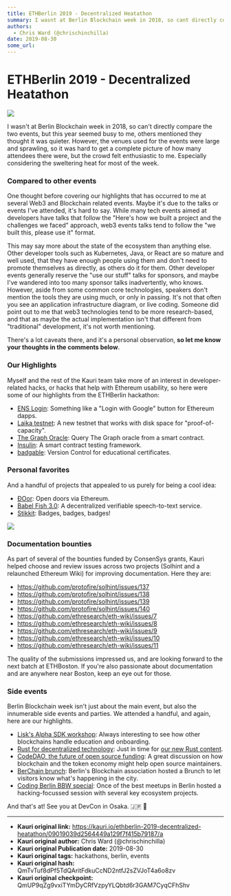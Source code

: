```yaml
---
title: ETHBerlin 2019 - Decentralized Heatathon 
summary: I wasnt at Berlin Blockchain week in 2018, so cant directly compare the two events, but this year seemed busy to me, others mentioned they thought it was quieter. However, the venues used for the events were large and sprawling, so it was hard to get a complete picture of how many attendees there were, but the crowd felt enthusiastic to me. Especially considering the sweltering heat for most of the week. Compared to other events One thought before covering our highlights that has occurred to me
authors:
  - Chris Ward (@chrischinchilla)
date: 2019-08-30
some_url: 
---
```


# ETHBerlin 2019 - Decentralized Heatathon 

![](https://ipfs.infura.io/ipfs/QmNkVqyVg6fefx1QPWQHAN1UqwntR5CpEJF2PYrkq29rd1)


I wasn't at Berlin Blockchain week in 2018, so can't directly compare the two events, but this year seemed busy to me, others mentioned they thought it was quieter. However, the venues used for the events were large and sprawling, so it was hard to get a complete picture of how many attendees there were, but the crowd felt enthusiastic to me. Especially considering the sweltering heat for most of the week.

### Compared to other events

One thought before covering our highlights that has occurred to me at several Web3 and Blockchain related events. Maybe it's due to the talks or events I've attended, it's hard to say. While many tech events aimed at developers have talks that follow the "Here's how we built a project and the challenges we faced" approach, web3 events talks tend to follow the "we built this, please use it" format.

This may say more about the state of the ecosystem than anything else. Other developer tools such as Kubernetes, Java, or React are so mature and well used, that they have enough people using them and don't need to promote themselves as directly, as others do it for them. Other developer events generally reserve the "use our stuff" talks for sponsors, and maybe I've wandered into too many sponsor talks inadvertently, who knows. However, aside from some common core technologies, speakers don't mention the tools they are using much, or only in passing. It's not that often you see an application infrastructure diagram, or live coding. Someone did point out to me that web3 technologies tend to be more research-based, and that as maybe the actual implementation isn't that different from "traditional" development, it's not worth mentioning. 

There's a lot caveats there, and it's a personal observation, **so let me know your thoughts in the comments below**.

### Our Highlights

Myself and the rest of the Kauri team take more of an interest in developer-related hacks, or hacks that help with Ethereum usability, so here were some of our highlights from the ETHBerlin hackathon:

-   [ENS Login](https://devpost.com/software/ens-login): Something like a "Login with Google" button for Ethereum dapps.
-   [Laika testnet](https://devpost.com/software/laika-testnet): A new testnet that works with disk space for "proof-of-capacity".
-   [The Graph Oracle](https://devpost.com/software/thegraphoracle): Query The Graph oracle from a smart contract.
-   [Insulin](https://devpost.com/software/insulin): A smart contract testing framework.
-   [badgable](https://devpost.com/software/badgable): Version Control for educational certificates.

### Personal favorites

And a handful of projects that appealed to us purely for being a cool idea:

-   [ĐOor](https://devpost.com/software/door): Open doors via Ethereum.
-   [Babel Fish 3.0](https://devpost.com/software/ethberlinzwei-babelfish_3_0): A decentralized verifiable speech-to-text service.
-   [Stikkit](https://devpost.com/software/badge-around): Badges, badges, badges!

![](https://ipfs.infura.io/ipfs/QmTFWWEboNpDm3ijRBaM21djhyB7JqkD1TC6ZSwSAJqtHt)

### Documentation bounties

As part of several of the bounties funded by ConsenSys grants, Kauri helped choose and review issues across two projects (Solhint and a relaunched Ethereum Wiki) for improving documentation. Here they are:

-   <https://github.com/protofire/solhint/issues/137>
-   <https://github.com/protofire/solhint/issues/138>
-   <https://github.com/protofire/solhint/issues/139>
-   <https://github.com/protofire/solhint/issues/140>
-   <https://github.com/ethresearch/eth-wiki/issues/7>
-   <https://github.com/ethresearch/eth-wiki/issues/8>
-   <https://github.com/ethresearch/eth-wiki/issues/9>
-   <https://github.com/ethresearch/eth-wiki/issues/10>
-   <https://github.com/ethresearch/eth-wiki/issues/11>

The quality of the submissions impressed us, and are looking forward to the next batch at ETHBoston. If you're also passionate about documentation and are anywhere near Boston, keep an eye out for those.

### Side events

Berlin Blockchain week isn't just about the main event, but also the innumerable side events and parties. We attended a handful, and again, here are our highlights.

-   [Lisk's Alpha SDK workshop](https://www.meetup.com/Lisk-Blockchain-Application-Platform/events/263771622/): Always interesting to see how other blockchains handle education and onboarding.
-   [Rust for decentralized technology](https://www.eventbrite.com/e/rust-for-decentralized-technology-tickets-67453046879#): Just in time for [our new Rust content](https://kauri.io/article/97c85229c66445759bb0ce642224d364/v2/sending-ethereum-transactions-with-rust).
-   [CodeDAO, the future of open source funding](https://www.eventbrite.co.uk/e/codedao-the-future-of-open-source-in-the-blochain-era-tickets-64307226646#): A great discussion on how blockchain and the token economy might help open source maintainers.
-   [BerChain brunch](https://factoryberlin.com/event/blockchain-brunch-learn-about-the-berlin-blockchain-ecosystem/): Berlin's Blockchain association hosted a Brunch to let visitors know what's happening in the city.
-   [Coding Berlin BBW special](https://www.meetup.com/en-AU/CODING-BERLIN/events/263450379/): Once of the best meetups in Berlin hosted a hacking-focussed session with several key ecosystem projects.

And that's at! See you at DevCon in Osaka. 🇯🇵 👋



---

- **Kauri original link:** https://kauri.io/ethberlin-2019-decentralized-heatathon/09019039d2564449a129f7f415b79187/a
- **Kauri original author:** Chris Ward (@chrischinchilla)
- **Kauri original Publication date:** 2019-08-30
- **Kauri original tags:** hackathons, berlin, events
- **Kauri original hash:** QmTvTuf8dPf5TdQAritFdkuCcND2ntfJ2sZVJoT4a6o8zv
- **Kauri original checkpoint:** QmUP9qZg9vxiTYmDyCRfVzpyYLQbtd6r3GAM7CyqCFhShv




